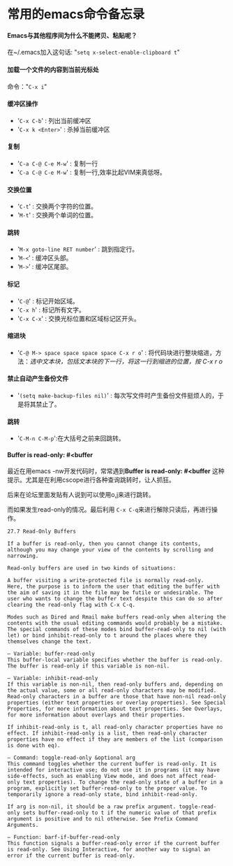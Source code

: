 常用的emacs命令备忘录
==========

#### Emacs与其他程序间为什么不能拷贝、粘贴呢？ ####

在~/.emacs加入这句话: "`setq x-select-enable-clipboard t`"



#### 加载一个文件的内容到当前光标处 ####

命令："`C-x i`"


#### 缓冲区操作 ####

- '`C-x C-b`' : 列出当前缓冲区
- '`C-x k <Enter>`' : 杀掉当前缓冲区

#### 复制 ####

- '`C-a C-@ C-e M-w`' : 复制一行
- '`C-a C-@ C-e M-w`' : 复制一行,效率比起VIM来真低呀。

#### 交换位置 ####

- '`C-t`' : 交换两个字符的位置。
- '`M-t`' : 交换两个单词的位置。

#### 跳转 ####

- '`M-x goto-line RET number`' : 跳到指定行。
- ‘`M-<`’ : 缓冲区头部。
- ‘`M->`’ : 缓冲区尾部。

#### 标记 ####

- '`C-@`' : 标记开始区域。
- '`C-x h`' : 标记所有文字。
- '`C-x C-x`' : 交换光标位置和区域标记区开头。

#### 缩进块 ####

- '`C-@ M-> space space space space C-x r o`' : 将代码块进行整块缩进，方法：*选中文本块，包括文本块的下一行，将这一行到缩进的位置，按 C-x r o*

#### 禁止自动产生备份文件 ####

- '`(setq make-backup-files nil)`' : 每次写文件时产生备份文件挺烦人的，于是将其禁止了。

#### 跳转 ####

- '`C-M-n C-M-p`':在大括号之前来回跳转。

#### Buffer is read-only: #<buffer ####

最近在用emacs -nw开发代码时，常常遇到**Buffer is read-only: #<buffer** 这种提示。尤其是在利用cscope进行各种查询跳转时，让人抓狂。

后来在论坛里面发贴有人说到可以使用o,j来进行跳转。

而如果发生read-only的情况。最后利用 `C-x C-q`来进行解除只读后，再进行操作。

    27.7 Read-Only Buffers

	If a buffer is read-only, then you cannot change its contents, although you may change your view of the contents by scrolling and narrowing.

	Read-only buffers are used in two kinds of situations:

	A buffer visiting a write-protected file is normally read-only.
	Here, the purpose is to inform the user that editing the buffer with the aim of saving it in the file may be futile or undesirable. The user who wants to change the buffer text despite this can do so after clearing the read-only flag with C-x C-q.

	Modes such as Dired and Rmail make buffers read-only when altering the contents with the usual editing commands would probably be a mistake.
	The special commands of these modes bind buffer-read-only to nil (with let) or bind inhibit-read-only to t around the places where they themselves change the text.

	— Variable: buffer-read-only
	This buffer-local variable specifies whether the buffer is read-only. The buffer is read-only if this variable is non-nil.

	— Variable: inhibit-read-only
	If this variable is non-nil, then read-only buffers and, depending on the actual value, some or all read-only characters may be modified. Read-only characters in a buffer are those that have non-nil read-only properties (either text properties or overlay properties). See Special Properties, for more information about text properties. See Overlays, for more information about overlays and their properties.

	If inhibit-read-only is t, all read-only character properties have no effect. If inhibit-read-only is a list, then read-only character properties have no effect if they are members of the list (comparison is done with eq).

	— Command: toggle-read-only &optional arg
	This command toggles whether the current buffer is read-only. It is intended for interactive use; do not use it in programs (it may have side-effects, such as enabling View mode, and does not affect read-only text properties). To change the read-only state of a buffer in a program, explicitly set buffer-read-only to the proper value. To temporarily ignore a read-only state, bind inhibit-read-only.

	If arg is non-nil, it should be a raw prefix argument. toggle-read-only sets buffer-read-only to t if the numeric value of that prefix argument is positive and to nil otherwise. See Prefix Command Arguments.

	— Function: barf-if-buffer-read-only
	This function signals a buffer-read-only error if the current buffer is read-only. See Using Interactive, for another way to signal an error if the current buffer is read-only.
	    
